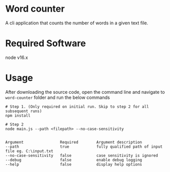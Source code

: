 # Word counter
A cli application that counts the number of words in a given text file.

# Required Software
node v16.x

# Usage
After downloading the source code, open the command line and navigate to `word-counter` folder and run the below commands
```shell
# Step 1. (Only required on initial run. Skip to step 2 for all subsequent runs)
npm install

# Step 2
node main.js --path <filepath> --no-case-sensitivity


Argument                Required        Argument description
--path                  true            fully qualified path of input file eg. C:\input.txt
--no-case-sensitivity   false           case sensitivity is ignored
--debug                 false           enable debug logging
--help                  false           display help options
```


